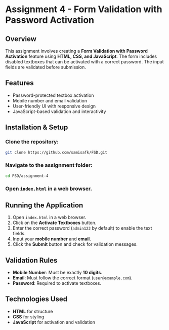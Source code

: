 # Assignment 4 - Form Validation with Password Activation

## Overview
This assignment involves creating a **Form Validation with Password Activation** feature using **HTML, CSS, and JavaScript**. The form includes disabled textboxes that can be activated with a correct password. The input fields are validated before submission.

## Features
- Password-protected textbox activation  
- Mobile number and email validation  
- User-friendly UI with responsive design  
- JavaScript-based validation and interactivity  

## Installation & Setup
### Clone the repository:
```bash
git clone https://github.com/samisafk/FSD.git
```

### Navigate to the assignment folder:
```bash
cd FSD/assignment-4
```

### Open `index.html` in a web browser.



## Running the Application
1. Open `index.html` in a web browser.  
2. Click on the **Activate Textboxes** button.  
3. Enter the correct password (`admin123` by default) to enable the text fields.  
4. Input your **mobile number** and **email**.  
5. Click the **Submit** button and check for validation messages.  

## Validation Rules
- **Mobile Number**: Must be exactly **10 digits**.  
- **Email**: Must follow the correct format (`user@example.com`).  
- **Password**: Required to activate textboxes.  

## Technologies Used
- **HTML** for structure  
- **CSS** for styling  
- **JavaScript** for activation and validation  

